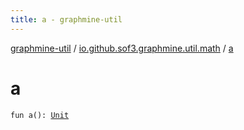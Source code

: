 ```yaml
---
title: a - graphmine-util
---
```


[graphmine-util](../index.html) / [io.github.sof3.graphmine.util.math](index.html) / [a](./a.html)

# a

`fun a(): `[`Unit`](https://kotlinlang.org/api/latest/jvm/stdlib/kotlin/-unit/index.html)